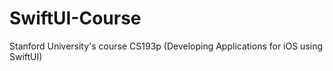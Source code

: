 # SwiftUI-Course
Stanford University's course CS193p (Developing Applications for iOS using SwiftUI) 
